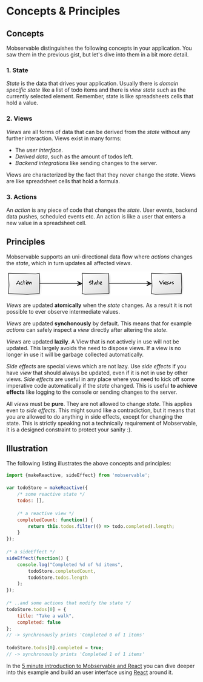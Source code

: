 # Concepts & Principles

## Concepts

Mobservable distinguishes the following concepts in your application. You saw them in the previous gist, but let's dive into them in a bit more detail.

### 1. State

_State_ is the data that drives your application.
Usually there is _domain specific state_ like a list of todo items and there is _view state_ such as the currently selected element.
Remember, state is like spreadsheets cells that hold a value.

### 2. Views

_Views_ are all forms of data that can be derived from the _state_ without any further interaction.
Views exist in many forms:

* The _user interface_.
* _Derived data_, such as the amount of todos left.
* _Backend integrations_ like sending changes to the server.

Views are characterized by the fact that they never change the _state_.
Views are like spreadsheet cells that hold a formula.

### 3. Actions

An _action_ is any piece of code that changes the _state_. User events, backend data pushes, scheduled events etc.
An action is like a user that enters a new value in a spreadsheet cell.

## Principles

Mobservable supports an uni-directional data flow where _actions_ changes the _state_, which in turn updates all affected _views_.

![Action, State, View](../images/action-state-view.png)

_Views_ are updated **atomically** when the _state_ changes. As a result it is not possible to ever observe intermediate values.

_Views_ are updated **synchonously** by default. This means that for example _actions_ can safely inspect a _view_ directly after altering the _state_.

_Views_ are updated **lazily**. A View that is not actively in use will not be updated.
This largely avoids the need to dispose views.
If a view is no longer in use it will be garbage collected automatically.

_Side effects_ are special views which are not lazy.
Use _side effects_ if you have _view_ that should always be updated, even if it is not in use by other views.
_Side effects_ are useful in any place where you need to kick off some imperative code automatically if the _state_ changed.
This is useful **to achieve effects** like logging to the console or sending changes to the server.

All _views_ must be **pure**. They are not allowed to change _state_.
This applies even to _side effects_.
This might sound like a contradiction, but it means that you are allowed to do anything in side effects, except for changing the state.
This is strictly speaking not a technically requirement of Mobservable,
it is a designed constraint to protect your sanity :).


## Illustration

The following listing illustrates the above concepts and principles:

```javascript
import {makeReactive, sideEffect} from 'mobservable';

var todoStore = makeReactive({
	/* some reactive state */
	todos: [],

	/* a reactive view */
	completedCount: function() {
		return this.todos.filter(() => todo.completed).length;
	}
});

/* a sideEffect */
sideEffect(function() {
	console.log("Completed %d of %d items",
		todoStore.completedCount,
		todoStore.todos.length
	);
});

/* ..and some actions that modify the state */
todoStore.todos[0] = {
	title: "Take a walk",
	completed: false
};
// -> synchronously prints 'Completed 0 of 1 items'

todoStore.todos[0].completed = true;
// -> synchronously prints 'Completed 1 of 1 items'

```

In the [5 minute introduction to Mobservable and React](https://mweststrate.github.io/mobservable/getting-started.html) you can dive deeper into this example and build an user interface using [React](https://facebook.github.io/react/) around it.
